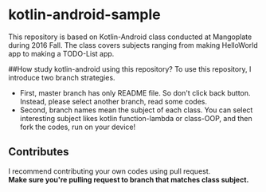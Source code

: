 # kotlin-android-sample
This repository is based on Kotlin-Android class conducted at Mangoplate during 2016 Fall.
The class covers subjects ranging from making HelloWorld app to making a TODO-List app.

##How study kotlin-android using this repository?
To use this repository, I introduce two branch strategies.
* First, master branch has only README file. 
So don't click back button. Instead, please select another branch, read some codes.
* Second, branch names mean the subject of each class. You can select interesting subject likes kotlin function-lambda or class-OOP, and then fork the codes, run on your device!

## Contributes
I recommend contributing your own codes using pull request.     
**Make sure you're pulling request to branch that matches class subject.**

